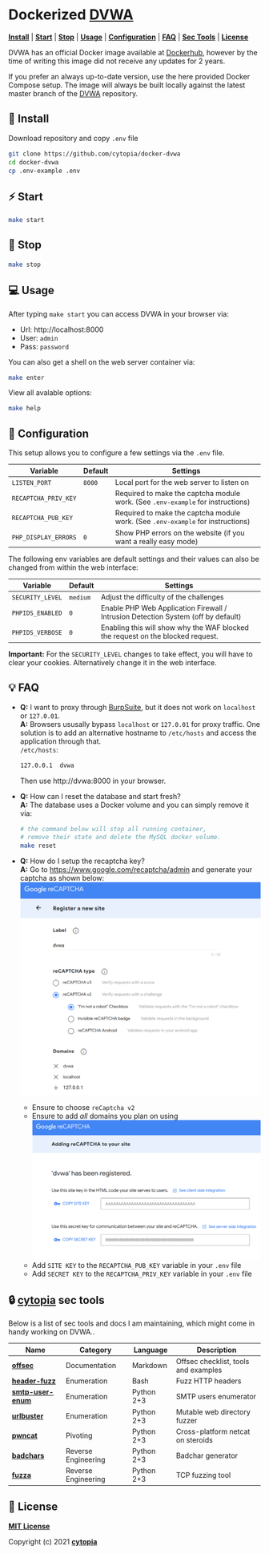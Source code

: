 # Dockerized [DVWA](https://github.com/digininja/DVWA)

**[Install](#tada-install)** |
**[Start](#zap-start)** |
**[Stop](#no_entry_sign-stop)** |
**[Usage](#computer-usage)** |
**[Configuration](#wrench-configuration)** |
**[FAQ](#bulb-faq)** |
**[Sec Tools](#lock-cytopia-sec-tools)** |
**[License](#page_facing_up-license)**

DVWA has an official Docker image available at [Dockerhub](https://hub.docker.com/r/vulnerables/web-dvwa/), however by the time of writing this image did not receive any updates for 2 years.

If you prefer an always up-to-date version, use the here provided Docker Compose setup. The image will always be built locally against the latest master branch of the [DVWA](https://github.com/digininja/DVWA) repository.


## :tada: Install

Download repository and copy `.env` file
```bash
git clone https://github.com/cytopia/docker-dvwa
cd docker-dvwa
cp .env-example .env
```

## :zap: Start
```bash
make start
```


## :no_entry_sign: Stop
```bash
make stop
```


## :computer: Usage

After typing `make start` you can access DVWA in your browser via:

* Url: http://localhost:8000
* User: `admin`
* Pass: `password`

You can also get a shell on the web server container via:
```bash
make enter
```

View all avalable options:
```bash
make help
```


## :wrench: Configuration

This setup allows you to configure a few settings via the `.env` file.

| Variable             | Default | Settings |
|----------------------|---------|----------|
| `LISTEN_PORT       ` | `8000`  | Local port for the web server to listen on |
| `RECAPTCHA_PRIV_KEY` |         | Required to make the captcha module work. (See `.env-example` for instructions) |
| `RECAPTCHA_PUB_KEY`  |         | Required to make the captcha module work. (See `.env-example` for instructions) |
| `PHP_DISPLAY_ERRORS` | `0`     | Show PHP errors on the website (if you want a really easy mode) |

The following env variables are default settings and their values can also be changed from within the web interface:

| Variable         | Default  | Settings |
|------------------|----------|----------|
| `SECURITY_LEVEL` | `medium` | Adjust the difficulty of the challenges |
| `PHPIDS_ENABLED` | `0`      | Enable PHP Web Application Firewall / Intrusion Detection System (off by default) |
| `PHPIDS_VERBOSE` | `0`      | Enabling this will show why the WAF blocked the request on the blocked request. |

**Important:** For the `SECURITY_LEVEL` changes to take effect, you will have to clear your cookies. Alternatively change it in the web interface.



## :bulb: FAQ

* **Q:** I want to proxy through [BurpSuite](https://portswigger.net/burp), but it does not work on `localhost` or `127.0.01`.<br/>
  **A:** Browsers ususally bypass `localhost` or `127.0.01` for proxy traffic. One solution is to add an alternative hostname to `/etc/hosts` and access the application through that.<br/>
  `/etc/hosts`:
  ```bash
  127.0.0.1  dvwa
  ```
  Then use http://dvwa:8000 in your browser.

* **Q:** How can I reset the database and start fresh?<br/>
  **A:** The database uses a Docker volume and you can simply remove it via:<br/>
  ```bash
  # the command below will stop all running container,
  # remove their state and delete the MySQL docker volume.
  make reset
  ```
* **Q:** How do I setup the recaptcha key?<br/>
  **A:** Go to https://www.google.com/recaptcha/admin and generate your captcha as shown below:<br/>
  ![](doc/captcha-01.png)<br/>
  * Ensure to choose `reCaptcha v2`
  * Ensure to add *all* domains you plan on using
  ![](doc/captcha-02.png)<br/>
  * Add `SITE KEY` to the `RECAPTCHA_PUB_KEY` variable in your `.env` file
  * Add `SECRET KEY` to the `RECAPTCHA_PRIV_KEY` variable in your `.env` file



## :lock: [cytopia](https://github.com/cytopia) sec tools

Below is a list of sec tools and docs I am maintaining, which might come in handy working on DVWA..

| Name                 | Category             | Language   | Description |
|----------------------|----------------------|------------|-------------|
| **[offsec]**         | Documentation        | Markdown   | Offsec checklist, tools and examples |
| **[header-fuzz]**    | Enumeration          | Bash       | Fuzz HTTP headers |
| **[smtp-user-enum]** | Enumeration          | Python 2+3 | SMTP users enumerator |
| **[urlbuster]**      | Enumeration          | Python 2+3 | Mutable web directory fuzzer |
| **[pwncat]**         | Pivoting             | Python 2+3 | Cross-platform netcat on steroids |
| **[badchars]**       | Reverse Engineering  | Python 2+3 | Badchar generator |
| **[fuzza]**          | Reverse Engineering  | Python 2+3 | TCP fuzzing tool |

[offsec]: https://github.com/cytopia/offsec
[header-fuzz]: https://github.com/cytopia/header-fuzz
[smtp-user-enum]: https://github.com/cytopia/smtp-user-enum
[urlbuster]: https://github.com/cytopia/urlbuster
[pwncat]: https://github.com/cytopia/pwncat
[badchars]: https://github.com/cytopia/badchars
[fuzza]: https://github.com/cytopia/fuzza


## :page_facing_up: License

**[MIT License](LICENSE.md)**

Copyright (c) 2021 **[cytopia](https://github.com/cytopia)**
